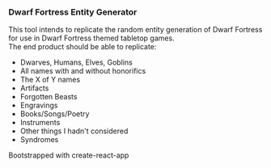 ### Dwarf Fortress Entity Generator  
This tool intends to replicate the random entity generation of Dwarf Fortress for use in Dwarf Fortress themed tabletop games.  
The end product should be able to replicate:
 - Dwarves, Humans, Elves, Goblins
 - All names with and without honorifics
 - The X of Y names
 - Artifacts
 - Forgotten Beasts
 - Engravings
 - Books/Songs/Poetry
 - Instruments
 - Other things I hadn't considered
 - Syndromes

Bootstrapped with create-react-app
